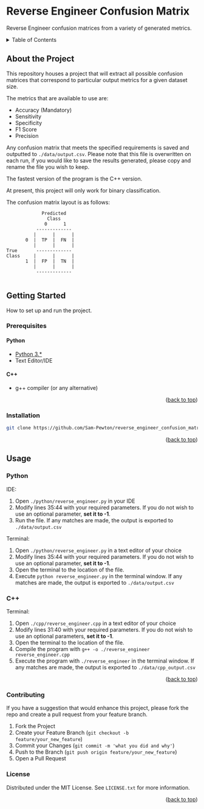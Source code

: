 # Reverse Engineer Confusion Matrix
Reverse Engineer confusion matrices from a variety of generated metrics.

<details>
  <summary>Table of Contents</summary>
  <ol>
    <li>
      <a href="#about-the-project">About The Project</a>
    </li>
    <li>
      <a href="#getting-started">Getting Started</a>
      <ul>
        <li><a href="#prerequisites">Prerequisites</a></li>
        <li><a href="#installation">Installation</a></li>
      </ul>
    </li>
    <li>
        <a href="#usage">Usage</a>
        <ul>
            <li><a href="#python">Python</a></li>
        </ul>
    </li>
    <li><a href="#contributing">Contributing</a></li>
    <li><a href="#license">License</a></li>
  </ol>
</details>

## About the Project

This repository houses a project that will extract all possible confusion matrices that correspond to particular output metrics for a given dataset size.

The metrics that are available to use are:
* Accuracy (Mandatory)
* Sensitivity
* Specificity
* F1 Score
* Precision

Any confusion matrix that meets the specified requirements is saved and outputted to `./data/output.csv`. Please note that this file is overwritten on each run, if you would like to save the results generated, please copy and rename the file you wish to keep.

The fastest version of the program is the C++ version.

At present, this project will only work for binary classification.

The confusion matrix layout is as follows:
    
``` 
             Predicted
               Class
              0      1
           -------------
          |      |      |
       0  |  TP  |  FN  |
          |      |      |
True       -------------
Class     |      |      |
       1  |  FP  |  TN  |
          |      |      |
           -------------
 
```

## Getting Started

How to set up and run the project.

### Prerequisites

#### Python
* [Python 3.*](https://www.python.org/downloads/)
* Text Editor/IDE

#### C++
* g++ compiler (or any alternative)

<p align="right">(<a href="#top">back to top</a>)</p>

### Installation

```sh
git clone https://github.com/Sam-Pewton/reverse_engineer_confusion_matrix
```

<p align="right">(<a href="#top">back to top</a>)</p>

## Usage

### Python

IDE:
1. Open `./python/reverse_engineer.py` in your IDE
2. Modify lines 35:44 with your required parameters. If you do not wish to use an optional parameter, <b>set it to -1</b>.
3. Run the file. If any matches are made, the output is exported to `./data/output.csv`

Terminal:
1. Open `./python/reverse_engineer.py` in a text editor of your choice
2. Modify lines 35:44 with your required parameters. If you do not wish to use an optional parameter, <b>set it to -1</b>.
3. Open the terminal to the location of the file.
4. Execute `python reverse_engineer.py` in the terminal window. If any matches are made, the output is exported to `./data/output.csv`

### C++

Terminal:
1. Open `./cpp/reverse_engineer.cpp` in a text editor of your choice
2. Modify lines 31:40 with your required parameters. If you do not wish to use an optional parameters, <b>set it to -1</b>.
3. Open the terminal to the location of the file.
4. Compile the program with `g++ -o ./reverse_engineer reverse_engineer.cpp`
5. Execute the program with `./reverse_engineer` in the terminal window. If any matches are made, the output is exported to `./data/cpp_output.csv`

<p align="right">(<a href="#top">back to top</a>)</p>

### Contributing
If you have a suggestion that would enhance this project, please fork the repo and create a pull request from your feature branch.

1. Fork the Project
2. Create your Feature Branch (`git checkout -b feature/your_new_feature`)
3. Commit your Changes (`git commit -m 'what you did and why'`)
4. Push to the Branch (`git push origin feature/your_new_feature`)
5. Open a Pull Request

### License
Distributed under the MIT License. See `LICENSE.txt` for more information.

<p align="right">(<a href="#top">back to top</a>)</p>
